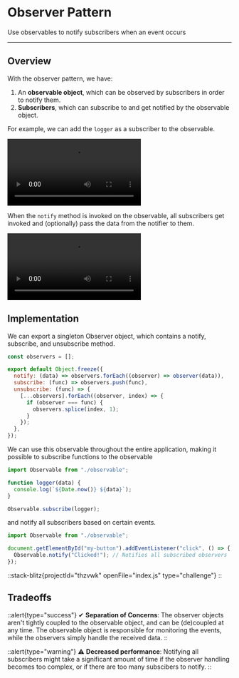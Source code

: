 # Observer Pattern
Use observables to notify subscribers when an event occurs

---

## Overview
With the observer pattern, we have:

1. An <strong>observable object</strong>, which can be observed by subscribers in order to notify them.
2. <strong>Subscribers</strong>, which can subscribe to and get notified by the observable object.

For example, we can add the `logger` as a subscriber to the observable.

<video src="https://res.cloudinary.com/dq8xfyhu4/video/upload/q_auto/v1661499081/FM%20Workshop/design-patterns/observable-pattern/observable2_nsxqmi.mov" loop controls> </video>

When the `notify` method is invoked on the observable, all subscribers get invoked and (optionally) pass the data from the notifier to them.

<video src="https://res.cloudinary.com/dq8xfyhu4/video/upload/q_auto/v1661499025/FM%20Workshop/design-patterns/observable-pattern/observable_dtcqep.mov" loop controls> </video>


## Implementation
We can export a singleton Observer object, which contains a notify, subscribe, and unsubscribe method.

```js [observer.js] copy
const observers = [];

export default Object.freeze({
  notify: (data) => observers.forEach((observer) => observer(data)),
  subscribe: (func) => observers.push(func),
  unsubscribe: (func) => {
    [...observers].forEach((observer, index) => {
      if (observer === func) {
        observers.splice(index, 1);
      }
    });
  },
});
```

We can use this observable throughout the entire application, making it possible to subscribe functions to the observable

```js [observer.js] copy
import Observable from "./observable";

function logger(data) {
  console.log(`${Date.now()} ${data}`);
}

Observable.subscribe(logger);
```
and notify all subscribers based on certain events.


```js [observer.js] copy
import Observable from "./observable";

document.getElementById("my-button").addEventListener("click", () => {
  Observable.notify("Clicked!"); // Notifies all subscribed observers
});
```
::stack-blitz{projectId="thzvwk" openFile="index.js" type="challenge"}
::

## Tradeoffs

::alert{type="success"}
✔ <strong>Separation of Concerns</strong>: The observer objects aren't tightly coupled to the observable object, and can be (de)coupled at any time. The observable object is responsible for monitoring the events, while the observers simply handle the received data.
::

::alert{type="warning"}
⚠️ <strong>Decreased performance</strong>: Notifying all subscribers might take a significant amount of time if the observer handling becomes too complex, or if there are too many subscibers to notify.
::


